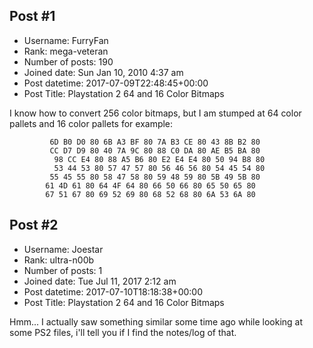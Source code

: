 ## Post #1
- Username: FurryFan
- Rank: mega-veteran
- Number of posts: 190
- Joined date: Sun Jan 10, 2010 4:37 am
- Post datetime: 2017-07-09T22:48:45+00:00
- Post Title: Playstation 2 64 and 16 Color Bitmaps

I know how to convert 256 color bitmaps, but I am stumped at 64 color pallets and 16 color pallets for example:

```
         6D B0 D0 80 6B A3 BF 80 7A B3 CE 80 43 8B B2 80 
         CC D7 D9 80 40 7A 9C 80 88 C0 DA 80 AE B5 BA 80 
          98 CC E4 80 88 A5 B6 80 E2 E4 E4 80 50 94 B8 80 
          53 44 53 80 57 47 57 80 56 46 56 80 54 45 54 80 
         55 45 55 80 58 47 58 80 59 48 59 80 5B 49 5B 80 
        61 4D 61 80 64 4F 64 80 66 50 66 80 65 50 65 80 
        67 51 67 80 69 52 69 80 68 52 68 80 6A 53 6A 80
```
## Post #2
- Username: Joestar
- Rank: ultra-n00b
- Number of posts: 1
- Joined date: Tue Jul 11, 2017 2:12 am
- Post datetime: 2017-07-10T18:18:38+00:00
- Post Title: Playstation 2 64 and 16 Color Bitmaps

Hmm... I actually saw something similar some time ago while looking at some PS2 files, i'll tell you if I find the notes/log of that.
